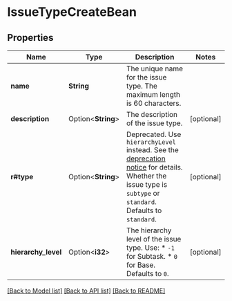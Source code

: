 # IssueTypeCreateBean

## Properties

Name | Type | Description | Notes
------------ | ------------- | ------------- | -------------
**name** | **String** | The unique name for the issue type. The maximum length is 60 characters. | 
**description** | Option<**String**> | The description of the issue type. | [optional]
**r#type** | Option<**String**> | Deprecated. Use `hierarchyLevel` instead. See the [deprecation notice](https://community.developer.atlassian.com/t/deprecation-of-the-epic-link-parent-link-and-other-related-fields-in-rest-apis-and-webhooks/54048) for details.  Whether the issue type is `subtype` or `standard`. Defaults to `standard`. | [optional]
**hierarchy_level** | Option<**i32**> | The hierarchy level of the issue type. Use:   *  `-1` for Subtask.  *  `0` for Base.  Defaults to `0`. | [optional]

[[Back to Model list]](../README.md#documentation-for-models) [[Back to API list]](../README.md#documentation-for-api-endpoints) [[Back to README]](../README.md)


